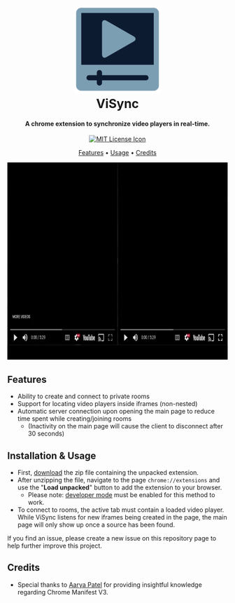 
<h1 align="center">
  <br>
  <a><img src="https://raw.githubusercontent.com/shriramrav/ViSync/master/public/icon.png" alt="ViSync icon" width="200"></a>
  <br>
  ViSync
  <br>
</h1>

<h4 align="center">A chrome extension to synchronize video players in real-time.</h4>

<p align="center">
  <a href="https://github.com/shriramrav/ViSync/blob/master/LICENSE.txt">
    <img src="https://img.shields.io/badge/License-MIT-lightblue.svg"
         alt="MIT License Icon">
  </a>
</p>

<p align="center">
<a href="#Features">Features</a> •
<a href="#Installation-And-Usage">Usage</a> •
  <a href="#Credits">Credits</a> 
</p>

<p align="center">
<img src="https://raw.githubusercontent.com/shriramrav/images/master/sync%20demo%203.webp" height=450>
</p>


<a name="#Features" ></a>
## Features
- Ability to create and connect to private rooms
- Support for locating video players inside iframes (non-nested)
- Automatic server connection upon opening the main page to reduce time spent while creating/joining rooms
	- (Inactivity on the main page will cause the client to disconnect after 30 seconds)  

<a name="#Installation-And-Usage" ></a>
## Installation & Usage
- First, [download](https://github.com/shriramrav/ViSync/releases/download/v1.0.0/ViSync.zip) the zip file containing the unpacked extension.
- After unzipping the file, navigate to the page `chrome://extensions` and use the "**Load unpacked**" button to add the extension to your browser.
	- Please note: [developer mode](https://developer.chrome.com/docs/extensions/mv3/getstarted/) must be enabled for this method to work.
- To connect to rooms, the active tab must contain a loaded video player. While ViSync listens for new iframes being created in the page, the main page will only show up once a source has been found.

If you find an issue, please create a new issue on this repository page to help further improve this project. 

<a id="#Credits" ></a>
## Credits
- Special thanks to [Aarya Patel]() for providing insightful knowledge regarding Chrome Manifest V3.

